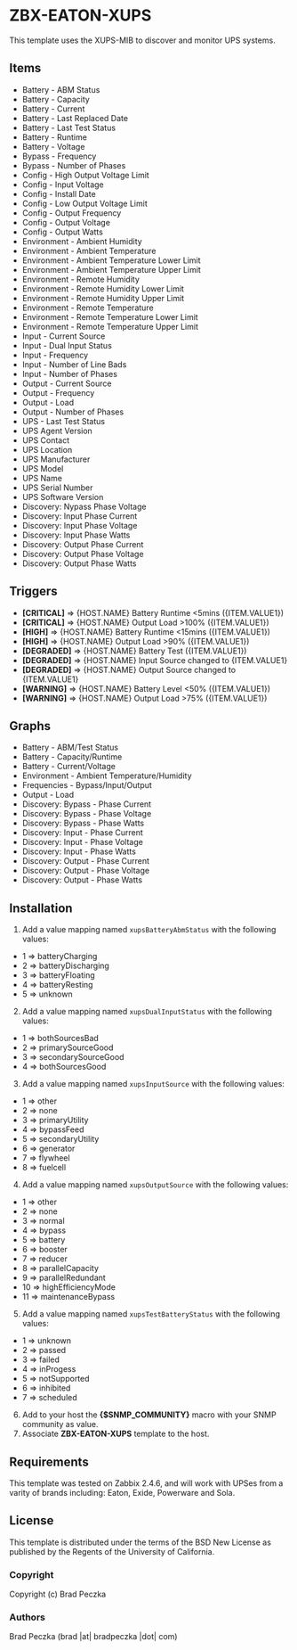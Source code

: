 ZBX-EATON-XUPS
==============

This template uses the XUPS-MIB to discover and monitor UPS systems.

Items
-----

  * Battery - ABM Status
  * Battery - Capacity
  * Battery - Current
  * Battery - Last Replaced Date
  * Battery - Last Test Status
  * Battery - Runtime
  * Battery - Voltage
  * Bypass - Frequency
  * Bypass - Number of Phases
  * Config - High Output Voltage Limit
  * Config - Input Voltage
  * Config - Install Date
  * Config - Low Output Voltage Limit
  * Config - Output Frequency
  * Config - Output Voltage
  * Config - Output Watts
  * Environment - Ambient Humidity
  * Environment - Ambient Temperature
  * Environment - Ambient Temperature Lower Limit
  * Environment - Ambient Temperature Upper Limit
  * Environment - Remote Humidity
  * Environment - Remote Humidity Lower Limit
  * Environment - Remote Humidity Upper Limit
  * Environment - Remote Temperature
  * Environment - Remote Temperature Lower Limit
  * Environment - Remote Temperature Upper Limit
  * Input - Current Source
  * Input - Dual Input Status
  * Input - Frequency
  * Input - Number of Line Bads
  * Input - Number of Phases
  * Output - Current Source
  * Output - Frequency
  * Output - Load
  * Output - Number of Phases
  * UPS - Last Test Status
  * UPS Agent Version
  * UPS Contact
  * UPS Location
  * UPS Manufacturer
  * UPS Model
  * UPS Name
  * UPS Serial Number
  * UPS Software Version
  * Discovery: Nypass Phase Voltage
  * Discovery: Input Phase Current
  * Discovery: Input Phase Voltage
  * Discovery: Input Phase Watts
  * Discovery: Output Phase Current
  * Discovery: Output Phase Voltage
  * Discovery: Output Phase Watts

Triggers
--------

  * **[CRITICAL]** => {HOST.NAME} Battery Runtime <5mins ({ITEM.VALUE1})
  * **[CRITICAL]** => {HOST.NAME} Output Load >100% ({ITEM.VALUE1})
  * **[HIGH]** => {HOST.NAME} Battery Runtime <15mins ({ITEM.VALUE1})
  * **[HIGH]** => {HOST.NAME} Output Load >90% ({ITEM.VALUE1})
  * **[DEGRADED]** => {HOST.NAME} Battery Test ({ITEM.VALUE1})
  * **[DEGRADED]** => {HOST.NAME} Input Source changed to {ITEM.VALUE1}
  * **[DEGRADED]** => {HOST.NAME} Output Source changed to {ITEM.VALUE1}
  * **[WARNING]** => {HOST.NAME} Battery Level <50% ({ITEM.VALUE1})
  * **[WARNING]** => {HOST.NAME} Output Load >75% ({ITEM.VALUE1})

Graphs
--------

  * Battery - ABM/Test Status
  * Battery - Capacity/Runtime
  * Battery - Current/Voltage
  * Environment - Ambient Temperature/Humidity
  * Frequencies - Bypass/Input/Output
  * Output - Load
  * Discovery: Bypass - Phase Current
  * Discovery: Bypass - Phase Voltage
  * Discovery: Bypass - Phase Watts
  * Discovery: Input - Phase Current
  * Discovery: Input - Phase Voltage
  * Discovery: Input - Phase Watts
  * Discovery: Output - Phase Current
  * Discovery: Output - Phase Voltage
  * Discovery: Output - Phase Watts

Installation
------------

1. Add a value mapping named `xupsBatteryAbmStatus` with the following values:
  * 1 ⇒ batteryCharging
  * 2 ⇒ batteryDischarging
  * 3 ⇒ batteryFloating
  * 4 ⇒ batteryResting
  * 5 ⇒ unknown
2. Add a value mapping named `xupsDualInputStatus` with the following values:
  * 1 ⇒ bothSourcesBad
  * 2 ⇒ primarySourceGood
  * 3 ⇒ secondarySourceGood
  * 4 ⇒ bothSourcesGood
3. Add a value mapping named `xupsInputSource` with the following values:
  * 1 ⇒ other
  * 2 ⇒ none
  * 3 ⇒ primaryUtility
  * 4 ⇒ bypassFeed
  * 5 ⇒ secondaryUtility
  * 6 ⇒ generator
  * 7 ⇒ flywheel
  * 8 ⇒ fuelcell
4. Add a value mapping named `xupsOutputSource` with the following values:
  * 1 ⇒ other
  * 2 ⇒ none
  * 3 ⇒ normal
  * 4 ⇒ bypass
  * 5 ⇒ battery
  * 6 ⇒ booster
  * 7 ⇒ reducer
  * 8 ⇒ parallelCapacity
  * 9 ⇒ parallelRedundant
  * 10 ⇒ highEfficiencyMode
  * 11 ⇒ maintenanceBypass
5. Add a value mapping named `xupsTestBatteryStatus` with the following values:
  * 1 ⇒ unknown
  * 2 ⇒ passed
  * 3 ⇒ failed
  * 4 ⇒ inProgess
  * 5 ⇒ notSupported
  * 6 ⇒ inhibited
  * 7 ⇒ scheduled
6. Add to your host the **{$SNMP_COMMUNITY}** macro with your SNMP community as value.
7. Associate **ZBX-EATON-XUPS** template to the host.

Requirements
------------

This template was tested on Zabbix 2.4.6, and will work with UPSes from a varity of brands including: Eaton, Exide, Powerware and Sola. 

License
-------

This template is distributed under the terms of the BSD New License as published by the Regents of the University of California.

### Copyright

  Copyright (c) Brad Peczka

### Authors
  
  Brad Peczka
  (brad |at| bradpeczka |dot| com)
